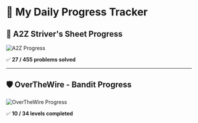 # 🚀 My Daily Progress Tracker

## 📌 A2Z Striver's Sheet Progress  
![A2Z Progress](https://img.shields.io/badge/Progress-27%2F455-blue?style=for-the-badge&logo=leetcode)

✅ **27 / 455 problems solved**    

---

## 🛡️ OverTheWire - Bandit Progress  
![OverTheWire Progress](https://img.shields.io/badge/Progress-12%2F34-brightgreen?style=for-the-badge&logo=linux)

✅ **10 / 34 levels completed**  
